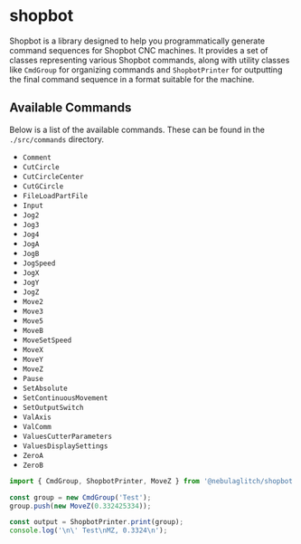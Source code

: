 # shopbot

Shopbot is a library designed to help you programmatically generate command sequences for Shopbot CNC machines. It provides a set of classes representing various Shopbot commands, along with utility classes like `CmdGroup` for organizing commands and `ShopbotPrinter` for outputting the final command sequence in a format suitable for the machine.

## Available Commands

Below is a list of the available commands. These can be found in the `./src/commands` directory.

*   `Comment`
*   `CutCircle`
*   `CutCircleCenter`
*   `CutGCircle`
*   `FileLoadPartFile`
*   `Input`
*   `Jog2`
*   `Jog3`
*   `Jog4`
*   `JogA`
*   `JogB`
*   `JogSpeed`
*   `JogX`
*   `JogY`
*   `JogZ`
*   `Move2`
*   `Move3`
*   `Move5`
*   `MoveB`
*   `MoveSetSpeed`
*   `MoveX`
*   `MoveY`
*   `MoveZ`
*   `Pause`
*   `SetAbsolute`
*   `SetContinuousMovement`
*   `SetOutputSwitch`
*   `ValAxis`
*   `ValComm`
*   `ValuesCutterParameters`
*   `ValuesDisplaySettings`
*   `ZeroA`
*   `ZeroB`

```js
import { CmdGroup, ShopbotPrinter, MoveZ } from '@nebulaglitch/shopbot';

const group = new CmdGroup('Test');
group.push(new MoveZ(0.332425334));

const output = ShopbotPrinter.print(group);
console.log('\n\' Test\nMZ, 0.3324\n');
```
